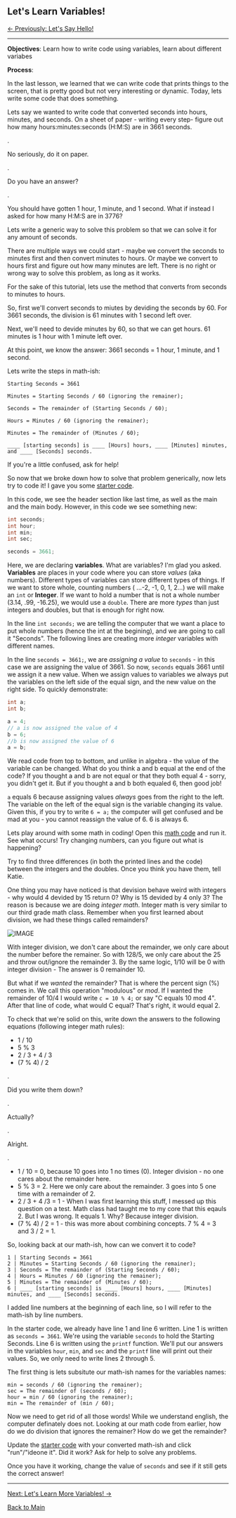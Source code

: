 ## Let's Learn Variables!

[<- Previously: Let's Say Hello!](HelloWorld.md)

----------------------------------------------------------------------------------------

**Objectives**: Learn how to write code using variables, learn about different variabes

**Process**: 

In the last lesson, we learned that we can write code that prints things to the screen, that is pretty good but not very interesting or dynamic. Today, lets write some code that does something. 

Lets say we wanted to write code that converted seconds into hours, minutes, and seconds. On a sheet of paper - writing every step- figure out how many hours:minutes:seconds (H:M:S) are in 3661 seconds.

.

No seriously, do it on paper.

.

Do you have an answer?

.

You should have gotten 1 hour, 1 minute, and 1 second. What if instead I asked for how many H:M:S are in 3776? 

Lets write a generic way to solve this problem so that we can solve it for any amount of seconds.

There are multiple ways we could start - maybe we convert the seconds to minutes first and then convert minutes to hours. Or maybe we convert to hours first and figure out how many minutes are left. There is no right or wrong way to solve this problem, as long as it works. 

For the sake of this tutorial, lets use the method that converts from seconds to minutes to hours.

So, first we'll convert seconds to miutes by deviding the seconds by 60. For 3661 seconds, the division is 61 minutes with 1 second left over.

Next, we'll need to devide minutes by 60, so that we can get hours. 61 minutes is 1 hour with 1 minute left over.

At this point, we know the answer: 3661 seconds = 1 hour, 1 minute, and 1 second.

Lets write the steps in math-ish:
```
Starting Seconds = 3661

Minutes = Starting Seconds / 60 (ignoring the remainer);

Seconds = The remainder of (Starting Seconds / 60);

Hours = Minutes / 60 (ignoring the remainer);

Minutes = The remainder of (Minutes / 60);

____ [starting seconds] is ____ [Hours] hours, ____ [Minutes] minutes, and ____ [Seconds] seconds.
```

If you're a little confused, ask for help!

So now that we broke down how to solve that problem generically, now lets try to code it! I gave you some [starter code](https://ideone.com/fork/1v4mFV).

In this code, we see the header section like last time, as well as the main and the main body. However, in this code we see something new:

``` Java
int seconds;
int hour; 
int min; 
int sec;

seconds = 3661;
```

Here, we are declaring **variables**. What are variables? I'm glad you asked. **Variables** are places in your code where you can store *values* (aka numbers).  Different types of variables can store different types of things. If we want to store whole, counting numbers ( ...-2, -1, 0, 1, 2...) we will make an ```int``` or **Integer**. If we want to hold a number that is not a whole number (3.14, .99, -16.25), we would use a ```double```. There are more *types* than just integers and doubles, but that is enough for right now.



In the line ```int seconds;``` we are telling the computer that we want a place to put whole numbers (hence the int at the begining), and we are going to call it "Seconds". 
The following lines are creating more *integer* variables with different names.

In the line ``` seconds = 3661; ```, we are *assigning a value* to ```seconds``` - in this case we are assigning the value of 3661. So now, ```seconds``` equals 3661 until we assign it a new value. When we assign values to variables we always put the variables on the left side of the equal sign, and the new value on the right side. To quickly demonstrate:

``` Java
int a;
int b;

a = 4;
// a is now assigned the value of 4
b = 6;
//b is now assigned the value of 6
a = b;
```

We read code from top to bottom, and unlike in algebra - the value of the variable can be changed. What do you think a and b equal at the end of the code?
If you thought a and b are not equal or that they both equal 4 - sorry, you didn't get it. But if you thought a and b both equaled 6, then good job!

```a``` equals 6 because assigning values *always* goes from the right to the left. The variable on the left of the equal sign is the variable changing its value. Given this, if you try to write ```6 = a;``` the computer will get confused and be mad at you - you cannot reassign the value of 6. 6 is always 6.

Lets play around with some math in coding! Open this [math code](https://ideone.com/f1QNhi) and run it. See what occurs! Try changing numbers, can you figure out what is happening?

Try to find three differences (in both the printed lines and the code) between the integers and the doubles. Once you think you have them, tell Katie.

One thing you may have noticed is that devision behave weird with integers - why would 4 devided by 15 return 0? Why is 15 devided by 4 only 3? The reason is because we are doing *integer math*. Integer math is very similar to our third grade math class. Remember when you first learned about division, we had these things called remainders? 

![IMAGE](https://dj1hlxw0wr920.cloudfront.net/userfiles/wyzfiles/b410fcc6-7a7b-45a0-81b9-354423866db9.gif)

With integer division, we don't care about the remainder, we only care about the number before the remainer. So with 128/5, we only care about the 25 and throw out/ignore the remainder 3. By the same logic, 1/10 will be 0 with integer division - The answer is 0 remainder 10. 

But what if we *wanted* the remainder? That is where the percent sign (%) comes in. We call this operation "modulous" or *mod*. If I wanted the remainder of 10/4 I would write ```c = 10 % 4;``` or say "C equals 10 mod 4". After that line of code, what would C equal? That's right, it would equal 2. 

To check that we're solid on this, write down the answers to the following equations (following integer math rules):
- 1 / 10
- 5 % 3
- 2 / 3 + 4 / 3
- (7 % 4) / 2

.

Did you write them down?

.

Actually?

.

Alright. 

.

- 1 / 10 = 0, because 10 goes into 1 no times (0). Integer division - no one cares about the remainder here.
- 5 % 3 = 2. Here we only care about the remainder. 3 goes into 5 one time with a remainder of 2.
- 2 / 3 + 4 /3 = 1 - When I was first learning this stuff, I messed up this question on a test. Math class had taught me to my core that this eqauls 2. But I was wrong. It equals 1. Why? Because integer division.
- (7 % 4) / 2 = 1 - this was more about combining concepts. 7 % 4 = 3 and 3 / 2 = 1. 

So, looking back at our math-ish, how can we convert it to code?
```
1 | Starting Seconds = 3661
2 | Minutes = Starting Seconds / 60 (ignoring the remainer);
3 | Seconds = The remainder of (Starting Seconds / 60);
4 | Hours = Minutes / 60 (ignoring the remainer);
5 | Minutes = The remainder of (Minutes / 60);
6 | ____ [starting seconds] is ____ [Hours] hours, ____ [Minutes] minutes, and ____ [Seconds] seconds.
```
I added line numbers at the beginning of each line, so I will refer to the math-ish by line numbers.

In the starter code, we already have line 1 and line 6 written. Line 1 is written as ```seconds = 3661```. We're using the variable ```seconds``` to hold the Starting Seconds. Line 6 is written using the ```printf``` function. We'll put our answers in the variables ```hour```, ```min```, and ```sec``` and the ```printf``` line will print out their values. So, we only need to write lines 2 through 5.

The first thing is lets subsitute our math-ish names for the variables names:
```
min = seconds / 60 (ignoring the remainer);
sec = The remainder of (seconds / 60);
hour = min / 60 (ignoring the remainer);
min = The remainder of (min / 60);
```
Now we need to get rid of all those words! While we understand english, the computer definately does not. Looking at our math code from earlier, how do we do division that ignores the remainer? How do we get the remainder? 

Update the [starter code](https://ideone.com/fork/1v4mFV) with your converted math-ish and click "run"/"ideone it". Did it work? Ask for help to solve any problems. 

Once you have it working, change the value of ```seconds``` and see if it still gets the correct answer!

----------------------------------------------------------------------------------------

[Next: Let's Learn More Variables! ->](LLVars2.md)

[Back to Main](../../README.md)